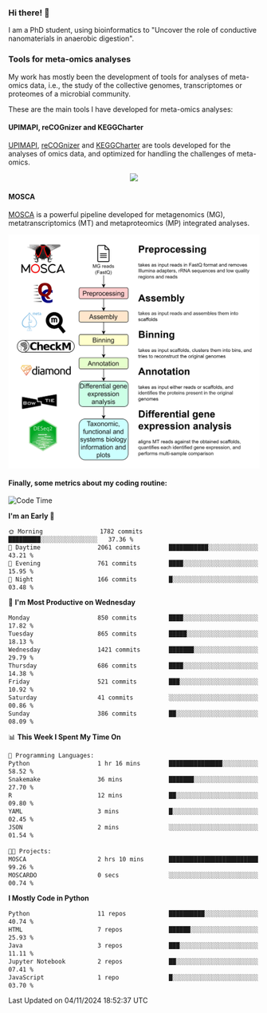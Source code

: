 ### Hi there! 👋

I am a PhD student, using bioinformatics to "Uncover the role of conductive nanomaterials in anaerobic digestion".

### Tools for meta-omics analyses

My work has mostly been the development of tools for analyses of meta-omics data, i.e., the study of the collective genomes, transcriptomes or proteomes of a microbial community.

These are the main tools I have developed for meta-omics analyses:

#### UPIMAPI, reCOGnizer and KEGGCharter

[UPIMAPI](https://github.com/iquasere/UPIMAPI), [reCOGnizer](https://github.com/iquasere/reCOGnizer) and [KEGGCharter](https://github.com/iquasere/KEGGCharter) are tools developed for the analyses of omics data, and optimized for handling the challenges of meta-omics.

<p align="center">
    <img src="assets/annotation_paper.png">
</p>

#### MOSCA

[MOSCA](https://github.com/iquasere/MOSCA) is a powerful pipeline developed for metagenomics (MG), metatranscriptomics (MT) and metaproteomics (MP) integrated analyses.

<p align="center">
    <img src="assets/mosca_workflow.png" align="center" width="700">
</p>


#### Finally, some metrics about my coding routine:

<!--START_SECTION:waka-->
![Code Time](http://img.shields.io/badge/Code%20Time-874%20hrs%204%20mins-blue)

**I'm an Early 🐤** 

```text
🌞 Morning                1782 commits        █████████░░░░░░░░░░░░░░░░   37.36 % 
🌆 Daytime                2061 commits        ███████████░░░░░░░░░░░░░░   43.21 % 
🌃 Evening                761 commits         ████░░░░░░░░░░░░░░░░░░░░░   15.95 % 
🌙 Night                  166 commits         █░░░░░░░░░░░░░░░░░░░░░░░░   03.48 % 
```
📅 **I'm Most Productive on Wednesday** 

```text
Monday                   850 commits         ████░░░░░░░░░░░░░░░░░░░░░   17.82 % 
Tuesday                  865 commits         █████░░░░░░░░░░░░░░░░░░░░   18.13 % 
Wednesday                1421 commits        ███████░░░░░░░░░░░░░░░░░░   29.79 % 
Thursday                 686 commits         ████░░░░░░░░░░░░░░░░░░░░░   14.38 % 
Friday                   521 commits         ███░░░░░░░░░░░░░░░░░░░░░░   10.92 % 
Saturday                 41 commits          ░░░░░░░░░░░░░░░░░░░░░░░░░   00.86 % 
Sunday                   386 commits         ██░░░░░░░░░░░░░░░░░░░░░░░   08.09 % 
```


📊 **This Week I Spent My Time On** 

```text
💬 Programming Languages: 
Python                   1 hr 16 mins        ███████████████░░░░░░░░░░   58.52 % 
Snakemake                36 mins             ███████░░░░░░░░░░░░░░░░░░   27.70 % 
R                        12 mins             ██░░░░░░░░░░░░░░░░░░░░░░░   09.80 % 
YAML                     3 mins              █░░░░░░░░░░░░░░░░░░░░░░░░   02.45 % 
JSON                     2 mins              ░░░░░░░░░░░░░░░░░░░░░░░░░   01.54 % 

🐱‍💻 Projects: 
MOSCA                    2 hrs 10 mins       █████████████████████████   99.26 % 
MOSCARDO                 0 secs              ░░░░░░░░░░░░░░░░░░░░░░░░░   00.74 % 
```

**I Mostly Code in Python** 

```text
Python                   11 repos            ██████████░░░░░░░░░░░░░░░   40.74 % 
HTML                     7 repos             ██████░░░░░░░░░░░░░░░░░░░   25.93 % 
Java                     3 repos             ███░░░░░░░░░░░░░░░░░░░░░░   11.11 % 
Jupyter Notebook         2 repos             ██░░░░░░░░░░░░░░░░░░░░░░░   07.41 % 
JavaScript               1 repo              █░░░░░░░░░░░░░░░░░░░░░░░░   03.70 % 
```




 Last Updated on 04/11/2024 18:52:37 UTC
<!--END_SECTION:waka-->
